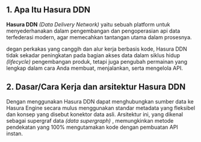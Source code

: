  ## 1. Apa Itu Hasura DDN
**Hasura DDN** *(Data Delivery Network)* yaitu sebuah platform untuk menyederhanakan dalam pengembangan dan pengoperasian api data
terfederasi modern, agar memecahkan tantangan utama dalam prosesnya.

degan perkakas yang canggih dan alur kerja berbasis kode, Hasura DDN tidak sekadar peningkatan pada bagian akses data dalam siklus hidup *(lifecycle)* pengembangan produk, tetapi juga pengubah permainan yang lengkap dalam cara Anda membuat, menjalankan, serta mengelola API.

 ## 2. Dasar/Cara Kerja dan arsitektur Hasura DDN
 Dengan menggunakan Hasura DDN dapat menghubungkan sumber data ke Hasura Engine secara mulus menggunakan standar metadata yang fleksibel dan konsep yang disebut konektor data asli. Arsitektur ini, yang dikenal sebagai supergraf data *(data supergraph)* , memungkinkan metode pendekatan yang 100% mengutamakan kode dengan pembuatan API instan.
